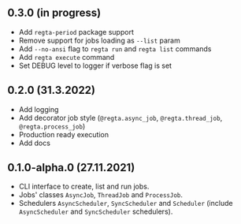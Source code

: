 ## 0.3.0 (in progress)
* Add `regta-period` package support
* Remove support for jobs loading as `--list` param
* Add `--no-ansi` flag to `regta run` and `regta list` commands
* Add `regta execute` command
* Set DEBUG level to logger if verbose flag is set

## 0.2.0 (31.3.2022)
* Add logging
* Add decorator job style (`@regta.async_job`, `@regta.thread_job`, `@regta.process_job`)
* Production ready execution
* Add docs

## 0.1.0-alpha.0 (27.11.2021)
* CLI interface to create, list and run jobs.
* Jobs' classes `AsyncJob`, `ThreadJob` and `ProcessJob`.
* Schedulers `AsyncScheduler`, `SyncScheduler` and `Scheduler` (include `AsyncScheduler` and `SyncScheduler` schedulers).
